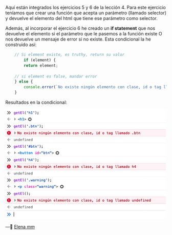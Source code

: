 Aquí están integrados los ejercicios 5 y 6 de la lección 4. Para este ejercicio teníamos que crear una función que acepta un parámetro (llamado selector) y devuelve el elemento del html que tiene ese parámetro como selector.

Además, al incorporar el ejercicio 6 he creado un **if statement** que nos devuelve el elemento si el parámetro que le pasemos a la función existe O nos devuelve un mensaje de error si no existe. Esta condicional la he construido así:

```js
    // Si element existe, es truthy, return su valor   
		if (element) {
        return element;

    // si element es false, mandar error
    } else {
        console.error(`No existe ningún elemento con clase, id o tag llamado ${selector}`)
    }
```



Resultados en la condicional:

![image-20200623105015448](./image-20200623105015448.png)

—🦊 [Elena *mm*](https://github.com/elemarmar) 